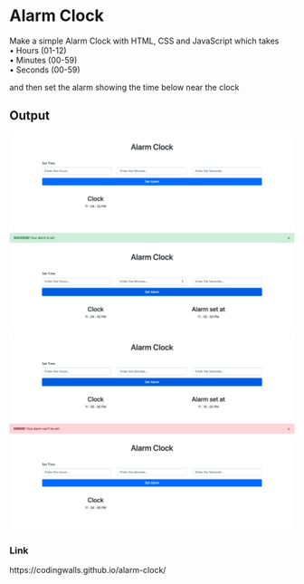
# Alarm Clock

Make a simple Alarm Clock with HTML, CSS and JavaScript which takes <br>
• Hours (01-12) <br>
• Minutes (00-59) <br>
• Seconds (00-59) <br>

and then set the alarm showing the time below near the clock

<h2>Output</h2>

<img src="https://github.com/codingwalls/alarm-clock/blob/main/Output%201.png" />
<img src="https://github.com/codingwalls/alarm-clock/blob/main/Output%202.png" />
<img src="https://github.com/codingwalls/alarm-clock/blob/main/Output%203.png" />
<img src="https://github.com/codingwalls/alarm-clock/blob/main/Output%204.png" />

<h3>Link</h3>
https://codingwalls.github.io/alarm-clock/
